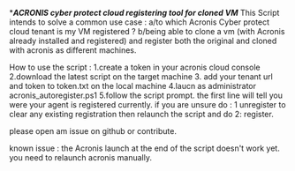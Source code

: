 ******ACRONIS cyber protect cloud  registering tool for cloned VM*****
This Script intends to solve a common use case : 
a/to which Acronis Cyber protect cloud tenant is my VM registered ? 
b/being able to clone a vm (with Acronis already installed and registered) and register both the original and cloned with acronis as different machines.


How to use the script : 
1.create a token in your acronis cloud console
2.download the latest script on the target machine
3. add your tenant url and token to token.txt on the local machine
4.laucn as administrator acronis_autoregister.ps1
5.follow the script prompt. the first line will tell you were your agent is registered currently. if you are unsure do : 1 unregister to clear any existing registration  then relaunch the script and do 2: register.


please open am issue on github or contribute.

known issue : the Acronis launch at the end of the script doesn't work yet. you need to relaunch acronis manually.

